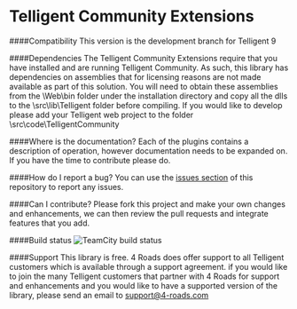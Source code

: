 # Telligent Community Extensions
####Compatibility 
This version is the development branch for Telligent 9

####Dependencies
The Telligent Community Extensions require that you have installed and are running Telligent Community.  As such, this library has dependencies on assemblies that for licensing reasons are not made available as part of this solution.  You will need to obtain these assemblies from the \Web\bin folder under the installation directory and copy all the dlls to the \src\lib\Telligent folder before compiling.  If you would like to develop please add your Telligent web project to the folder  \src\code\TelligentCommunity

####Where is the documentation?
Each of the plugins contains a description of operation, however  documentation needs to be expanded on. If you have the time to contribute please do.

####How do I report a bug?
You can use the [issues section](https://github.com/4-Roads/FourRoads.Common.TelligentCommunity/issues/) of this repository to report any issues.

####Can I contribute?
Please fork this project and make your own changes and enhancements, we can then review the pull requests and integrate features that you add.

####Build status
![TeamCity build status](https://img.shields.io/teamcity/https/ci.4-roads.com/s/FourRoadsTelligentCommunity_Build.svg?style=plastic)

####Support
This library is free. 4 Roads does offer support to all Telligent customers which is available through a support agreement. if you would like to join the many Telligent customers that partner with 4 Roads for support and enhancements and you would like to have a supported version of the library, please send an email to support@4-roads.com
